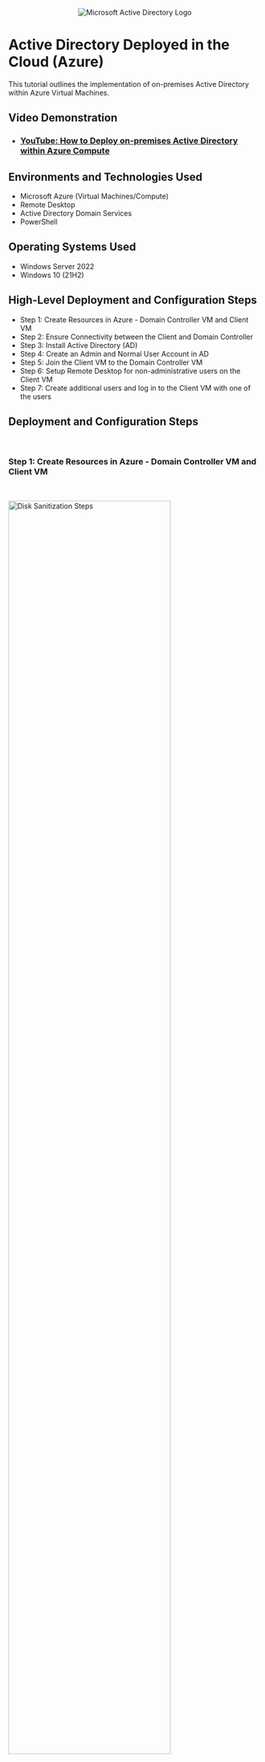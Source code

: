 <p align="center">
<img src="https://i.imgur.com/pU5A58S.png" alt="Microsoft Active Directory Logo"/>
</p>

<h1>Active Directory Deployed in the Cloud (Azure)</h1>
This tutorial outlines the implementation of on-premises Active Directory within Azure Virtual Machines.<br />


<h2>Video Demonstration</h2>

- ### [YouTube: How to Deploy on-premises Active Directory within Azure Compute](https://www.youtube.com)

<h2>Environments and Technologies Used</h2>

- Microsoft Azure (Virtual Machines/Compute)
- Remote Desktop
- Active Directory Domain Services
- PowerShell

<h2>Operating Systems Used </h2>

- Windows Server 2022
- Windows 10 (21H2)

<h2>High-Level Deployment and Configuration Steps</h2>

- Step 1: Create Resources in Azure - Domain Controller VM and Client VM 
- Step 2: Ensure Connectivity between the Client and Domain Controller
- Step 3: Install Active Directory (AD)
- Step 4: Create an Admin and Normal User Account in AD
- Step 5: Join the Client VM to the Domain Controller VM
- Step 6: Setup Remote Desktop for non-administrative users on the Client VM
- Step 7: Create additional users and log in to the Client VM with one of the users

<h2>Deployment and Configuration Steps</h2><br>

<h3>Step 1: Create Resources in Azure - Domain Controller VM and Client VM</h3><br>
<p>
<img src="https://i.imgur.com/FaIVHWj.png" height="80%" width="80%" alt="Disk Sanitization Steps"/>
</p>
<p>
In this lab, we will create two VMs in the same VNET. One will be a Domain Controller (DC-1), and the other will be a Client VM (Client-1). We will set the Domain Controller's NIC Private IP Address to static because it is providing Active Directory services to the Client VM. 
</p>
<br />

<h3>Step 2: Ensure Connectivity between the Client and Domain Controller</h3><br>
<p>
<img src="https://i.imgur.com/45A21Ub.png" height="80%" width="80%" alt="Disk Sanitization Steps"/>
</p>

<p>
<img src="https://i.imgur.com/CeExnCC.png" height="80%" width="80%" alt="Disk Sanitization Steps"/>
</p>

<p>
To ensure connectivity between the two VMs, first we will log in to DC-1 and enable ICMPv4 on the local windows firewall. Then we will ping DC-1's private IP address from Client-1 and assess that the ping is successful.
</p>
<br />

<h3>Step 3: Install Active Directory (AD)</h3><br>
<p>
<img src="https://i.imgur.com/TvX0sSb.png" height="80%" width="80%" alt="Disk Sanitization Steps"/>
</p>
<p>
On DC-1 we will install Active Directory Domain Services and promote it to a domain controller by setting up a new forest and naming it "mydomain.com." Then we will restart the VM and log in to DC-1 as "mydomain.com\trust" (note that "trust" can be substituted with any username assigned to DC-1).
</p>
<br />

<h3>Step 4: Create an Admin and Normal User Account in AD</h3><br>
<p>
<img src="https://i.imgur.com/QHdvVq3.png" height="80%" width="80%" alt="Disk Sanitization Steps"/>
</p>
<p>
To create Admin and Normal User accounts within Active Directory, we will open Active Directory Users and Computers (ADUC) from the Windows Start menu . Within ADUC, we will create Organizational Units (OU), which are the user accounts. The OU for Admins will be named "_ADMINS;" the OU for Normal Users will be named, "_EMPLOYEES." To create the OU for Normal Users, right click on mydomain.com, click new, then click "Organizational Unit," and name it "_EMPLOYEES." To create the OU for Admins, right click on mydomain.com, click new, then click "Organizational Unit," and name it "_ADMINS." Then we will create a new employee, named "Jane Doe," and assign her the username, "jane_admin." Jane is an Admin, so we will add her to the "Domain Admins" Security Group. Henceforth, we will use jane_admin as the admin account.
</p>
<br />

<h3>Step 5: Join the Client VM to the Domain Controller VM</h3><br>
<p>
<img src="https://i.imgur.com/M75vue2.png" height="80%" width="80%" alt="Disk Sanitization Steps"/>
</p>
<p>
From the Azure Portal, we will change Client-1's DNS settings to DC-1's Private IP address. Once you do that, restart Client-1 from within the Azure portal. The picture below shows verification that client-1 is using DC-1's DNS. Next, log in to Client -1 VM as the original local admin, using the username mydomain.com\please (note that "please" can be substituted with any user name you choose for Client-1). Then right click on the Windows Start icon, navigate to Systems, click "Rename this PC (advanced)," click "Change," click "Domain" and name it "mydomain.com." Enter the credentials for jane_admin.  The computer will restart and Client-1 will now be a part of mydomain.com. 
</p>
<br />

<h3>Step 6: Setup Remote Desktop for non-administrative users on the Client VM</h3><br>
<p>
<img src="https://i.imgur.com/KtDr8a0.png" height="80%" width="80%" alt="Disk Sanitization Steps"/>
</p>
<p>
Log in to Client-1 as an admin (we will use mydomain.com\jane_admin). Open system poperties. Click "Remote Desktop," allow "domain users" access to remote desktop. You will now be able to log in to Client-1 as a normal, non-administrative user (this would normally be done with Group Policy, which allows you to change many systems at once).
</p>
<br />

<h3>Step 7: Create additional users and log in to the Client VM with one of the users</h3><br>
<p>
<img src="https://i.imgur.com/EXWOO9F.png" height="80%" width="80%" alt="Disk Sanitization Steps"/>
</p><br>

<p>
<img src="https://i.imgur.com/nSVGIGb.png" height="80%" width="80%" alt="Disk Sanitization Steps"/>
</p><br>

<p>
Last, to verify that normal users can log in to Client-1, we will use a script to generate thousands of users. Next, log in to DC-1 as jane_admin. Open PowerShell_ISE as an administrator and input the script. We will select one of the users from the script and log in to Client-1, as a normal user, using his credentials.
</p>
<br />

